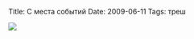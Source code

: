 Title: С места событий
Date: 2009-06-11
Tags: треш

<div class="text"><p><a href="http://picasaweb.google.com/lh/photo/n-at7JiPW478MfgWiwqIlw?feat=directlink"><img src="http://lh3.ggpht.com/_KZsoshYV_T8/SjDkzUtd3PI/AAAAAAAAA3Q/8VrAGJNW0rk/s800/yo.jpg" /></a></p></div>